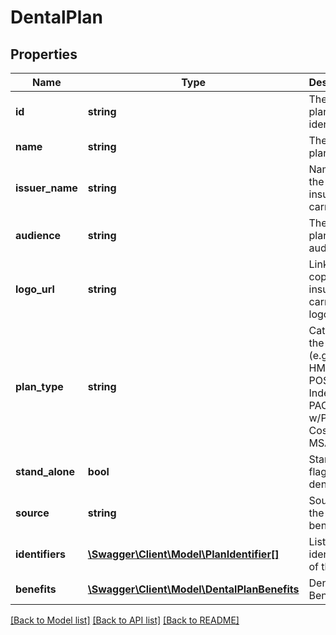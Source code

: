 # DentalPlan

## Properties
Name | Type | Description | Notes
------------ | ------------- | ------------- | -------------
**id** | **string** | The dental plan identifier | [optional] 
**name** | **string** | The dental plan name | [optional] 
**issuer_name** | **string** | Name of the insurance carrier | [optional] 
**audience** | **string** | The dental plan audience | [optional] 
**logo_url** | **string** | Link to a copy of the insurance carrier&#39;s logo | [optional] 
**plan_type** | **string** | Category of the plan (e.g. EPO, HMO, PPO, POS, Indemnity, PACE,HMO w/POS, Cost, FFS, MSA) | [optional] 
**stand_alone** | **bool** | Stand alone flag for dental plan | [optional] 
**source** | **string** | Source of the plan benefit data | [optional] 
**identifiers** | [**\Swagger\Client\Model\PlanIdentifier[]**](PlanIdentifier.md) | List of identifiers of this Plan | [optional] 
**benefits** | [**\Swagger\Client\Model\DentalPlanBenefits**](DentalPlanBenefits.md) | Dental Plan Benefits | [optional] 

[[Back to Model list]](../README.md#documentation-for-models) [[Back to API list]](../README.md#documentation-for-api-endpoints) [[Back to README]](../README.md)


